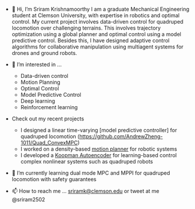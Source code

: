 - 👋 Hi, I’m Sriram Krishnamoorthy
I am a graduate Mechanical Engineering student at Clemson University, with expertise in robotics and optimal control. My current project involves data-driven control for quadruped locomotion over challenging terrains. This involves trajectory optimization using a global planner and optimal control using a model predictive control. Besides this, I have designed adaptive control algorithms for collaborative manipulation using multiagent systems for drones and ground robots.

- 👀 I’m interested in ...
  - Data-driven control
  - Motion Planning
  - Optimal Control
  - Model Predictive Control
  - Deep learning
  - Reinforcement learning


- Check out my recent projects 
  - I designed a linear time-varying [model predictive controller] for quadruped locomotion (https://github.com/AndrewZheng-1011/Quad_ConvexMPC)
  - I worked on a density-based [motion planner](https://github.com/AndrewZheng-1011/Density-Feedback-Control/tree/robotic_arm) for robotic systems
  - I developed a [Koopman Autoencoder](https://github.com/sriram-2502/Deep_Koopman_AutoEncoder) for learning-based control complex nonlinear systems such as quadruped robots

- 🌱 I’m currently learning dual mode MPC and MPPI for quadruped locomotion with safety guarantees
- 📫 How to reach me ... sriramk@clemson.edu or tweet at me @sriram2502







<!---
sriram-2502/sriram-2502 is a ✨ special ✨ repository because its `README.md` (this file) appears on your GitHub profile.
You can click the Preview link to take a look at your changes.
--->
